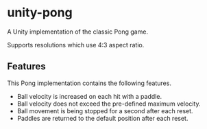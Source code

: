 # unity-pong
A Unity implementation of the classic Pong game.

Supports resolutions which use 4:3 aspect ratio.

## Features
This Pong implementation contains the following features.
* Ball velocity is increased on each hit with a paddle.
* Ball velocity does not exceed the pre-defined maximum velocity.
* Ball movement is being stopped for a second after each reset.
* Paddles are returned to the default position after each reset.